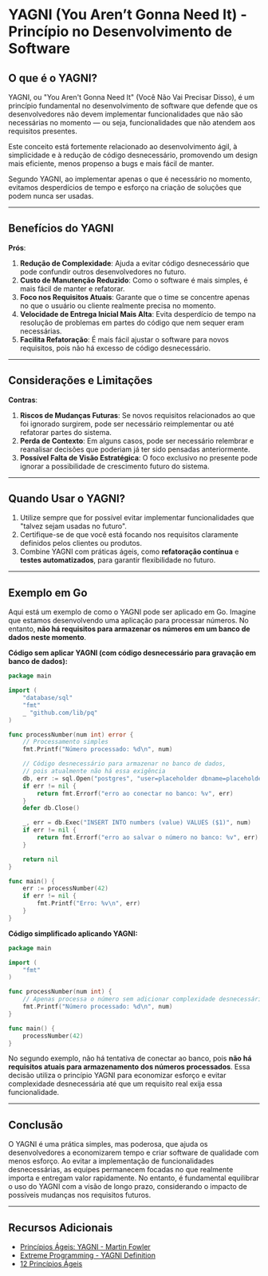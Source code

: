 # YAGNI (You Aren’t Gonna Need It) - Princípio no Desenvolvimento de Software

## O que é o YAGNI?

YAGNI, ou "You Aren't Gonna Need It" (Você Não Vai Precisar Disso), é um princípio fundamental no desenvolvimento de
software que defende que os desenvolvedores não devem implementar funcionalidades que não são necessárias no momento —
ou seja, funcionalidades que não atendem aos requisitos presentes.

Este conceito está fortemente relacionado ao desenvolvimento ágil, à simplicidade e à redução de código desnecessário,
promovendo um design mais eficiente, menos propenso a bugs e mais fácil de manter.

Segundo YAGNI, ao implementar apenas o que é necessário no momento, evitamos desperdícios de tempo e esforço na criação
de soluções que podem nunca ser usadas.

---

## Benefícios do YAGNI

**Prós**:

1. **Redução de Complexidade**: Ajuda a evitar código desnecessário que pode confundir outros desenvolvedores no futuro.
2. **Custo de Manutenção Reduzido**: Como o software é mais simples, é mais fácil de manter e refatorar.
3. **Foco nos Requisitos Atuais**: Garante que o time se concentre apenas no que o usuário ou cliente realmente precisa
   no momento.
4. **Velocidade de Entrega Inicial Mais Alta**: Evita desperdício de tempo na resolução de problemas em partes do código
   que nem sequer eram necessárias.
5. **Facilita Refatoração**: É mais fácil ajustar o software para novos requisitos, pois não há excesso de código
   desnecessário.

---

## Considerações e Limitações

**Contras**:

1. **Riscos de Mudanças Futuras**: Se novos requisitos relacionados ao que foi ignorado surgirem, pode ser necessário
   reimplementar ou até refatorar partes do sistema.
2. **Perda de Contexto**: Em alguns casos, pode ser necessário relembrar e reanalisar decisões que poderiam já ter sido
   pensadas anteriormente.
3. **Possível Falta de Visão Estratégica**: O foco exclusivo no presente pode ignorar a possibilidade de crescimento
   futuro do sistema.

---

## Quando Usar o YAGNI?

1. Utilize sempre que for possível evitar implementar funcionalidades que "talvez sejam usadas no futuro".
2. Certifique-se de que você está focando nos requisitos claramente definidos pelos clientes ou produtos.
3. Combine YAGNI com práticas ágeis, como **refatoração contínua** e **testes automatizados**, para garantir
   flexibilidade no futuro.

---

## Exemplo em Go

Aqui está um exemplo de como o YAGNI pode ser aplicado em Go. Imagine que estamos desenvolvendo uma aplicação para
processar números. No entanto, **não há requisitos para armazenar os números em um banco de dados neste momento**.

**Código sem aplicar YAGNI (com código desnecessário para gravação em banco de dados):**

```go
package main

import (
	"database/sql"
	"fmt"
	_ "github.com/lib/pq"
)

func processNumber(num int) error {
	// Processamento simples
	fmt.Printf("Número processado: %d\n", num)

	// Código desnecessário para armazenar no banco de dados,
	// pois atualmente não há essa exigência
	db, err := sql.Open("postgres", "user=placeholder dbname=placeholder sslmode=disable")
	if err != nil {
		return fmt.Errorf("erro ao conectar no banco: %v", err)
	}
	defer db.Close()

	_, err = db.Exec("INSERT INTO numbers (value) VALUES ($1)", num)
	if err != nil {
		return fmt.Errorf("erro ao salvar o número no banco: %v", err)
	}

	return nil
}

func main() {
	err := processNumber(42)
	if err != nil {
		fmt.Printf("Erro: %v\n", err)
	}
}
```

**Código simplificado aplicando YAGNI:**

```go
package main

import (
	"fmt"
)

func processNumber(num int) {
	// Apenas processa o número sem adicionar complexidade desnecessária
	fmt.Printf("Número processado: %d\n", num)
}

func main() {
	processNumber(42)
}
```

No segundo exemplo, não há tentativa de conectar ao banco, pois **não há requisitos atuais para armazenamento dos
números processados**. Essa decisão utiliza o princípio YAGNI para economizar esforço e evitar complexidade
desnecessária até que um requisito real exija essa funcionalidade.

---

## Conclusão

O YAGNI é uma prática simples, mas poderosa, que ajuda os desenvolvedores a economizarem tempo e criar software de
qualidade com menos esforço. Ao evitar a implementação de funcionalidades desnecessárias, as equipes permanecem focadas
no que realmente importa e entregam valor rapidamente. No entanto, é fundamental equilibrar o uso do YAGNI com a visão
de longo prazo, considerando o impacto de possíveis mudanças nos requisitos futuros.

---

## Recursos Adicionais

- [Princípios Ágeis: YAGNI - Martin Fowler](https://martinfowler.com/bliki/Yagni.html)
- [Extreme Programming - YAGNI Definition](http://c2.com/cgi/wiki?YouArentGonnaNeedIt)
- [12 Princípios Ágeis](https://agilemanifesto.org/principles.html)

